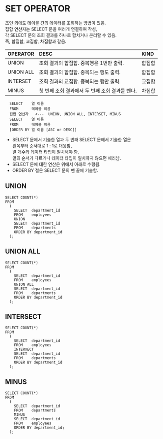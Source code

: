 # SET OPERATOR
조인 외에도 테이블 간의 데이터를 조회하는 방법이 있음.  
집합 연산자는 SELECT 문을 여러개 연결하여 작성,  
각 SELECT 문의 조회 결과를 하나로 합치거나 분리할 수 있음.  
즉, 합집합, 교집합, 차집합과 같음.  
  
| OPERATOR  | DESC                                 | KIND |
|:----------|:-------------------------------------|:-----|
| UNION     | 조회 결과의 합집합. 중복행은 1번만 출력.      | 합집합 |
| UNION ALL | 조회 결과의 합집합. 중복되는 행도 출력.       | 합집합 |
| INTERSET  | 조회 결과의 교집합. 중복되는 행만 출력.       | 교집합 |
| MINUS     | 첫 번째 조회 결과에서 두 번째 조회 결과를 뺀다. | 차칩합 |
```
  SELECT    열 이름
  FROM      테이블 이름
  집합 연산자   <---  UNION, UNION ALL, INTERSET, MINUS
  SELECT    열 이름
  FROM      테이블 이름
  [ORDER BY 열 이름 [ASC or DESC]]
```

- SELECT 문에서 기술한 열과 두 번째 SELECT 문에서 기술한 열은  
  왼쪽부터 순서대로 1 : 1로 대응함,  
  열 개수와 데이터 타입이 일치해야 함.  
  열의 순서가 다르거나 데이터 타입이 일치하지 않으면 에러남.  
- SELECT 문에 대한 연산은 위에서 아래로 수행됨.
- ORDER BY 절은 SELECT 문의 맨 끝에 기술함.
  
## UNION
```
SELECT COUNT(*)
FROM
  (
    SELECT  department_id
    FROM    employees
    UNION
    SELECT  department_id
    FROM    departments
    ORDER BY department_id
  );
```
  
## UNION ALL
```
SELECT COUNT(*)
FROM
  (
    SELECT  department_id
    FROM    employees
    UNION ALL
    SELECT  department_id
    FROM    departments
    ORDER BY department_id
  );
```

## INTERSECT
```
SELECT COUNT(*)
FROM
  (
    SELECT  department_id
    FROM    employees
    INTERXECT
    SELECT  department_id
    FROM    departments
    ORDER BY department_id
  );
```
## MINUS
```
SELECT COUNT(*)
FROM
  (
    SELECT  department_id
    FROM    departments
    MINUS
    SELECT  department_id
    FROM    employees
    ORDER BY department_id;
  );
```